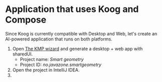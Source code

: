 # Application that uses Koog and Compose

Since Koog is currently compatible with Desktop and Web, let's create an AI-powered application that runs on both
platforms.

1. Open [The KMP wizard](https://kmp.jetbrains.com/) and generate a desktop + web app with sharedUI.
    - Project name: *Smart geometry*
    - Project ID: *no.javazone.smartgeometry*
1. Open the project in IntelliJ IDEA.
1. 